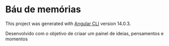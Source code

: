 # Báu de memórias

This project was generated with [Angular CLI](https://github.com/angular/angular-cli) version 14.0.3.

Desenvolvido com o objetivo de criaar um painel de ideias, pensamentos e momentos

